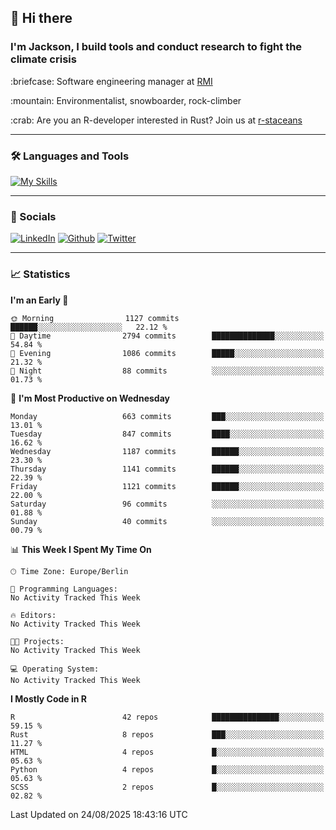 ## :wave: Hi there
### I'm Jackson, I build tools and conduct research to fight the climate crisis
<p> :briefcase: Software engineering manager at <a href="https://rmi.org/" alt="RMI">RMI</a></p>
<p> :mountain: Environmentalist, snowboarder, rock-climber</p>
<p> :crab: Are you an R-developer interested in Rust? Join us at <a href="https://github.com/r-staceans" alt="r-staceans">r-staceans</a></p>

---

### :hammer_and_wrench: Languages and Tools

[![My Skills](https://skillicons.dev/icons?i=r,python,rust,docker,svelte,js,neovim,azure,postgresql,kubernetes,html,css&perline=6&theme=dark)](https://skillicons.dev)

---

### :iphone: Socials

[![LinkedIn](https://skillicons.dev/icons?i=linkedin&theme=dark)](https://www.linkedin.com/in/jackson-hoffart/) 
[![Github](https://skillicons.dev/icons?i=github&theme=dark)](https://github.com/jdhoffa) 
[![Twitter](https://skillicons.dev/icons?i=twitter&theme=dark)](https://twitter.com/jdhoffart) 

---

### :chart_with_upwards_trend: Statistics

 
<!--START_SECTION:waka-->
**I'm an Early 🐤** 

```text
🌞 Morning                1127 commits        ██████░░░░░░░░░░░░░░░░░░░   22.12 % 
🌆 Daytime                2794 commits        ██████████████░░░░░░░░░░░   54.84 % 
🌃 Evening                1086 commits        █████░░░░░░░░░░░░░░░░░░░░   21.32 % 
🌙 Night                  88 commits          ░░░░░░░░░░░░░░░░░░░░░░░░░   01.73 % 
```
📅 **I'm Most Productive on Wednesday** 

```text
Monday                   663 commits         ███░░░░░░░░░░░░░░░░░░░░░░   13.01 % 
Tuesday                  847 commits         ████░░░░░░░░░░░░░░░░░░░░░   16.62 % 
Wednesday                1187 commits        ██████░░░░░░░░░░░░░░░░░░░   23.30 % 
Thursday                 1141 commits        ██████░░░░░░░░░░░░░░░░░░░   22.39 % 
Friday                   1121 commits        ██████░░░░░░░░░░░░░░░░░░░   22.00 % 
Saturday                 96 commits          ░░░░░░░░░░░░░░░░░░░░░░░░░   01.88 % 
Sunday                   40 commits          ░░░░░░░░░░░░░░░░░░░░░░░░░   00.79 % 
```


📊 **This Week I Spent My Time On** 

```text
🕑︎ Time Zone: Europe/Berlin

💬 Programming Languages: 
No Activity Tracked This Week

🔥 Editors: 
No Activity Tracked This Week

🐱‍💻 Projects: 
No Activity Tracked This Week

💻 Operating System: 
No Activity Tracked This Week
```

**I Mostly Code in R** 

```text
R                        42 repos            ███████████████░░░░░░░░░░   59.15 % 
Rust                     8 repos             ███░░░░░░░░░░░░░░░░░░░░░░   11.27 % 
HTML                     4 repos             █░░░░░░░░░░░░░░░░░░░░░░░░   05.63 % 
Python                   4 repos             █░░░░░░░░░░░░░░░░░░░░░░░░   05.63 % 
SCSS                     2 repos             █░░░░░░░░░░░░░░░░░░░░░░░░   02.82 % 
```




 Last Updated on 24/08/2025 18:43:16 UTC
<!--END_SECTION:waka-->
